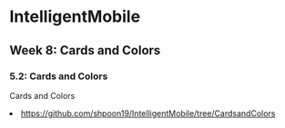 # IntelligentMobile
## Week 8: Cards and Colors
### 5.2: Cards and Colors
Cards and Colors <li>https://github.com/shpoon19/IntelligentMobile/tree/CardsandColors</li>
